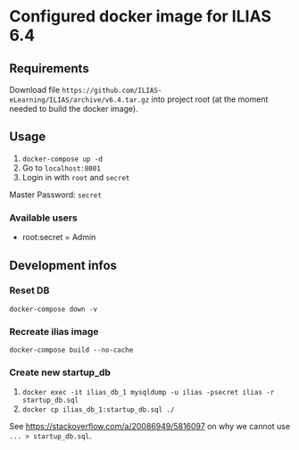 # Configured docker image for ILIAS 6.4

## Requirements

Download file `https://github.com/ILIAS-eLearning/ILIAS/archive/v6.4.tar.gz` into project root (at the moment needed to build the docker image).

## Usage

1. `docker-compose up -d`
2. Go to `localhost:8001`
3. Login in with `root` and `secret`

Master Password: `secret`

### Available users
- root:secret = Admin

## Development infos

### Reset DB
`docker-compose down -v`

### Recreate ilias image
`docker-compose build --no-cache`

### Create new startup_db
1. `docker exec -it ilias_db_1 mysqldump -u ilias -psecret ilias -r startup_db.sql`
2. `docker cp ilias_db_1:startup_db.sql ./`

See https://stackoverflow.com/a/20086949/5816097 on why we cannot use `... > startup_db.sql`.